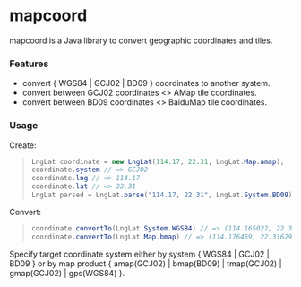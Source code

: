 # mapcoord

mapcoord is a Java library to convert geographic coordinates and tiles.

### Features

- convert { WGS84 | GCJ02 | BD09 } coordinates to another system.
- convert between GCJ02 coordinates <> AMap tile coordinates.
- convert between BD09 coordinates <> BaiduMap tile coordinates.

### Usage

Create:

> ```java
> LngLat coordinate = new LngLat(114.17, 22.31, LngLat.Map.amap);
> coordinate.system // => GCJ02
> coordinate.lng // => 114.17
> coordinate.lat // => 22.31
> LngLat parsed = LngLat.parse("114.17, 22.31", LngLat.System.BD09); // => (114.17, 22.31) @ BD09
> ```

Convert:

> ```java
> coordinate.convertTo(LngLat.System.WGS84) // => (114.165022, 22.312739) @ WGS84
> coordinate.convertTo(LngLat.Map.bmap) // => (114.176459, 22.316298) @ BD09
> ```

Specify target coordinate system either by system { WGS84 | GCJ02 | BD09 } or by map product { amap(GCJ02) | bmap(BD09) | tmap(GCJ02) | gmap(GCJ02) | gps(WGS84) }.